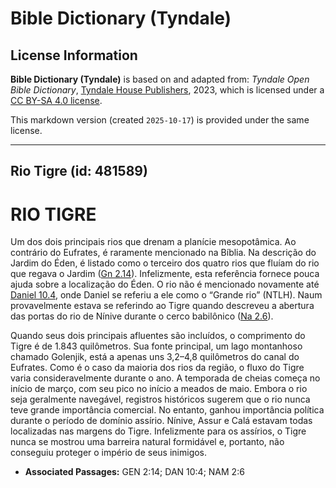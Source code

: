 # Bible Dictionary (Tyndale)

## License Information

**Bible Dictionary (Tyndale)** is based on and adapted from: _Tyndale Open Bible Dictionary_, [Tyndale House Publishers](https://tyndaleopenresources.com/), 2023, which is licensed under a [CC BY-SA 4.0 license](https://creativecommons.org/licenses/by-sa/4.0/legalcode.en).

This markdown version (created `2025-10-17`) is provided under the same license.



--------------------------------

## Rio Tigre (id: 481589)

RIO TIGRE
=========

Um dos dois principais rios que drenam a planície mesopotâmica. Ao contrário do Eufrates, é raramente mencionado na Bíblia. Na descrição do Jardim do Éden, é listado como o terceiro dos quatro rios que fluíam do rio que regava o Jardim ([Gn 2\.14](https://ref.ly/Gen2:14)). Infelizmente, esta referência fornece pouca ajuda sobre a localização do Éden. O rio não é mencionado novamente até [Daniel 10\.4](https://ref.ly/Dan10:4), onde Daniel se referiu a ele como o “Grande rio” (NTLH). Naum provavelmente estava se referindo ao Tigre quando descreveu a abertura das portas do rio de Nínive durante o cerco babilônico ([Na 2\.6](https://ref.ly/Nah2:6)).

Quando seus dois principais afluentes são incluídos, o comprimento do Tigre é de 1\.843 quilômetros. Sua fonte principal, um lago montanhoso chamado Golenjik, está a apenas uns 3,2–4,8 quilômetros do canal do Eufrates. Como é o caso da maioria dos rios da região, o fluxo do Tigre varia consideravelmente durante o ano. A temporada de cheias começa no início de março, com seu pico no início a meados de maio. Embora o rio seja geralmente navegável, registros históricos sugerem que o rio nunca teve grande importância comercial. No entanto, ganhou importância política durante o período de domínio assírio. Nínive, Assur e Calá estavam todas localizadas nas margens do Tigre. Infelizmente para os assírios, o Tigre nunca se mostrou uma barreira natural formidável e, portanto, não conseguiu proteger o império de seus inimigos.

* **Associated Passages:** GEN 2:14; DAN 10:4; NAM 2:6

